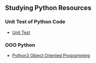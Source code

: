 Studying Python Resources
--

### Unit Test of Python Code

  - [Unit Test](https://www.fullstackpython.com/unit-testing.html)

### OOO Python

  - [Python3 Object Oriented Programming](https://realpython.com/python3-object-oriented-programming/#classes-in-python)
